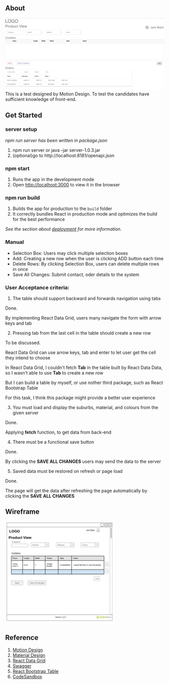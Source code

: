 ## About 
<img src="./pictures/example.png" width="800">
This is a test designed by Motion Design. To test the candidates have sufficient knowledge of front-end.

## Get Started

### server setup
*npm run server has been written in package.json*
1. npm run server or java -jar server-1.0.3.jar
2. (optional)go to http://localhost:8181/openapi.json

### npm start

1. Runs the app in the development mode
2. Open [http://localhost:3000](http://localhost:3000) to view it in the browser

### npm run build

1. Builds the app for production to the `build` folder
2. It correctly bundles React in production mode and optimizes the build for the best performance

*See the section about [deployment](https://facebook.github.io/create-react-app/docs/deployment) for more information.*

### Manual
- Selection Box: Users may click multiple selection boxes
- Add: Creating a new row when the user is clicking ADD button each time
- Delete Rows: By clicking Selection Box, users can delete multiple rows in once
- Save All Changes: Submit contact, oder details to the system

### User Acceptance criteria:
1. The table should support backward and forwards navigation using tabs

Done. 

By implementing React Data Grid, users many navigate the form with arrow keys and tab

2. Pressing tab from the last cell in the table should create a new row

To be discussed.

React Data Grid can use arrow keys, tab and enter to let user get the cell they intend to choose

In React Data Grid, I couldn't fetch **Tab** in the table built by React Data Data, so I wasn't able to use **Tab** to create a new row

But I can build a table by myself, or use nother third package, such as React Bootstrap Table

For this task, I think this package might provide a better user experience

3. You must load and display the suburbs, material, and colours from the given server

Done.

Applying **fetch** function, to  get data from back-end

4. There must be a functional save button

Done. 

By clicking the **SAVE ALL CHANGES** users may send the data to the server

5. Saved data must be restored on refresh or page load

Done. 

The page will get the data after refreshing the page automatically by clicking the **SAVE ALL CHANGES**

## Wireframe
<img src="./pictures/wireframe.png" width="350">

## Reference
1. [Motion Design](https://motiondesign.nz/)
2. [Material Design](https://material-ui.com/)
3. [React Data Grid](https://adazzle.github.io/react-data-grid/)
4. [Swagger](https://editor.swagger.io/)
5. [React Bootstrap Table](http://allenfang.github.io/react-bootstrap-table/index.html)
6. [CodeSandbox](https://codesandbox.io/)